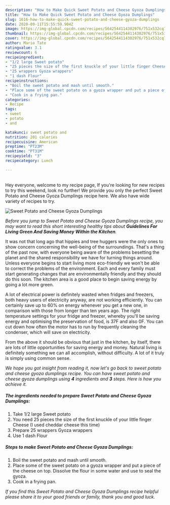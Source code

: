 ```yaml
---
description: "How to Make Quick Sweet Potato and Cheese Gyoza Dumplings"
title: "How to Make Quick Sweet Potato and Cheese Gyoza Dumplings"
slug: 1616-how-to-make-quick-sweet-potato-and-cheese-gyoza-dumplings
date: 2020-09-11T15:55:59.904Z
image: https://img-global.cpcdn.com/recipes/5642544114302976/751x532cq70/sweet-potato-and-cheese-gyoza-dumplings-recipe-main-photo.jpg
thumbnail: https://img-global.cpcdn.com/recipes/5642544114302976/751x532cq70/sweet-potato-and-cheese-gyoza-dumplings-recipe-main-photo.jpg
cover: https://img-global.cpcdn.com/recipes/5642544114302976/751x532cq70/sweet-potato-and-cheese-gyoza-dumplings-recipe-main-photo.jpg
author: Mario Tate
ratingvalue: 3.1
reviewcount: 6
recipeingredient:
- "1/2 large Sweet potato"
- "25 pieces the size of the first knuckle of your little finger Cheese I used cheddar cheese this time"
- "25 wrappers Gyoza wrappers"
- "1 dash Flour"
recipeinstructions:
- "Boil the sweet potato and mash until smooth."
- "Place some of the sweet potato on a gyoza wrapper and put a piece of the cheese on top. Dissolve the flour in some water and use to seal the gyoza."
- "Cook in a frying pan."
categories:
- Recipe
tags:
- sweet
- potato
- and

katakunci: sweet potato and 
nutrition: 201 calories
recipecuisine: American
preptime: "PT23M"
cooktime: "PT31M"
recipeyield: "3"
recipecategory: Lunch

---
```

<br>
Hey everyone, welcome to my recipe page, If you're looking for new recipes to try this weekend, look no further! We provide you only the perfect Sweet Potato and Cheese Gyoza Dumplings recipe here. We also have wide variety of recipes to try.
<br>


![Sweet Potato and Cheese Gyoza Dumplings](https://img-global.cpcdn.com/recipes/5642544114302976/751x532cq70/sweet-potato-and-cheese-gyoza-dumplings-recipe-main-photo.jpg)

<i>Before you jump to Sweet Potato and Cheese Gyoza Dumplings recipe, you may want to read this short interesting healthy tips about 
<strong>Guidelines For Living Green And Saving Money Within the Kitchen</strong>.</i>
</br>

It was not that long ago that hippies and tree huggers were the only ones to show concern concerning the well-being of the surroundings. That's a thing of the past now, with everyone being aware of the problems besetting the planet and the shared responsibility we have for turning things around. Unless everyone begins to start living more eco-friendly we won't be able to correct the problems of the environment. Each and every family must start generating changes that are environmentally friendly and they should do this soon. The kitchen area is a good place to begin saving energy by going a lot more green.

A lot of electrical power is definitely wasted when fridges and freezers, both heavy users of electricity anyway, are not working efficiently. You can certainly save up to 60% on energy whenever you get a new one, in comparison with those from longer than ten years ago. The right temperature settings for your fridge and freezer, whereby you'll be saving energy and optimising the preservation of food, is 37F and also 0F. You can cut down how often the motor has to run by frequently cleaning the condenser, which will save on electricity.

From the above it should be obvious that just in the kitchen, by itself, there are lots of little opportunities for saving energy and money. Natural living is definitely something we can all accomplish, without difficulty. A lot of it truly is simply using common sense.


<i>We hope you got insight from reading it, now let's go back to sweet potato and cheese gyoza dumplings recipe. You can have sweet potato and cheese gyoza dumplings using <strong>4</strong> ingredients and <strong>3</strong> steps. Here is how you achieve it.
</i>

##### The ingredients needed to prepare Sweet Potato and Cheese Gyoza Dumplings:

1. Take 1/2 large Sweet potato
1. You need 25 pieces the size of the first knuckle of your little finger Cheese (I used cheddar cheese this time)
1. Prepare 25 wrappers Gyoza wrappers
1. Use 1 dash Flour


##### Steps to make Sweet Potato and Cheese Gyoza Dumplings:

1. Boil the sweet potato and mash until smooth.
1. Place some of the sweet potato on a gyoza wrapper and put a piece of the cheese on top. Dissolve the flour in some water and use to seal the gyoza.
1. Cook in a frying pan.


<i>If you find this Sweet Potato and Cheese Gyoza Dumplings recipe helpful please share it to your good friends or family, thank you and good luck.</i>
